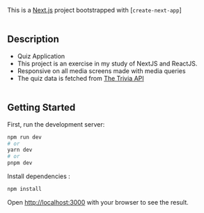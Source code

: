  This is a [Next.js](https://nextjs.org/) project bootstrapped with [`create-next-app`]<br><br>

## Description

* Quiz Application<br>
* This project is an exercise in my study of NextJS and ReactJS.<br>
* Responsive on all media screens made with media queries
* The quiz data is fetched from [The Trivia API](https://the-trivia-api.com/)<br><br>
## Getting Started

First, run the development server:

```bash
npm run dev
# or
yarn dev
# or
pnpm dev
```
Install dependencies :
```bash
npm install 
```

Open [http://localhost:3000](http://localhost:3000) with your browser to see the result.



